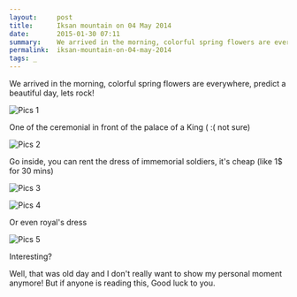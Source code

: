 ```yaml
---
layout:     post
title:      Iksan mountain on 04 May 2014
date:       2015-01-30 07:11
summary:    We arrived in the morning, colorful spring flowers are everywhere, predict a beautiful day, lets rock!
permalink:	iksan-mountain-on-04-may-2014
tags: _
---
```


We arrived in the morning, colorful spring flowers are everywhere, predict a beautiful day, lets rock!

![Pics 1](https://farm8.staticflickr.com/7186/13925012968_b481c9be24_c.jpg)

One of the ceremonial in front of the palace of a King ( :( not sure) 

![Pics 2](https://farm6.staticflickr.com/5577/14108345591_fd50d92405_c.jpg)

Go inside, you can rent the dress of immemorial soldiers, it's cheap (like 1$ for 30 mins) 

![Pics 3](https://farm8.staticflickr.com/7328/13924975820_7374ea63b2_c.jpg)


![Pics 4](https://farm8.staticflickr.com/7345/14108516952_6f46d49e74.jpg)

Or even royal's dress

![Pics 5](https://farm6.staticflickr.com/5312/14131644243_9ee4e86a5b_c.jpg)

Interesting?







Well, that was old day and I don't really want to show my personal moment anymore! But if anyone is reading this, Good luck to you.